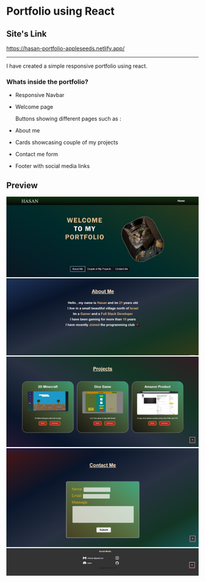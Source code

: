 # Portfolio using React

## Site's Link

https://hasan-portfolio-appleseeds.netlify.app/

---

I have created a simple responsive portfolio using react.

### Whats inside the portfolio?

- Responsive Navbar
- Welcome page

  Buttons showing different pages such as :

- About me
- Cards showcasing couple of my projects
- Contact me form

- Footer with social media links

## Preview

![Alt text](/preview-of-my-page/image.png)
![Alt text](/preview-of-my-page/image-1.png)
![Alt text](/preview-of-my-page/image-2.png)
![Alt text](/preview-of-my-page/image-3.png)
![Alt text](/preview-of-my-page/image-4.png)
